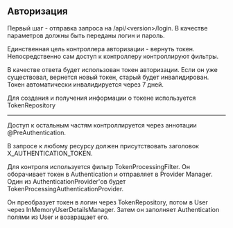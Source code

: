 ## Авторизация

Первый шаг - отправка запроса на /api/\<version\>/login.
В качестве параметров должны быть переданы логин и пароль.

Единственная цель контроллера авторизации - вернуть токен.
Непосредственно сам доступ к контроллеру контроллируют фильтры.

В качестве ответа будет использован токен авторизации.
Если он уже существовал, вернется новый токен, старый будет инвалидирован.
Токен автоматически инвалидируется через 7 дней.

Для создания и получения информации о токене используется TokenRepository

 -------
Доступ к остальным частям контроллируется через аннотации @PreAuthentication.

В запросе к любому ресурсу должен присутствовать заголовок X_AUTHENTICATION_TOKEN.

Для контроля используется фильтр TokenProcessingFilter.
Он оборачивает токен в Authentication и отправляет в Provider Manager.
Один из AuthenticationProvider'ов будет TokenProcessingAuthenticationProvider.

Он преобразует токен в логин через TokenRepository, потом в User через InMemoryUserDetailsManager.
Затем он заполняет Authentication полями из User и возвращает его.